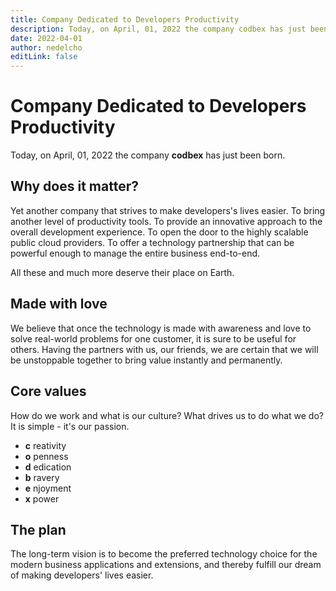 ```yaml
---
title: Company Dedicated to Developers Productivity
description: Today, on April, 01, 2022 the company codbex has just been born
date: 2022-04-01
author: nedelcho
editLink: false
---
```


# Company Dedicated to Developers Productivity

Today, on April, 01, 2022 the company __codbex__ has just been born.

## Why does it matter?

Yet another company that strives to make developers's lives easier. To bring another level of productivity tools.
To provide an innovative approach to the overall development experience.
To open the door to the highly scalable public cloud providers.
To offer a technology partnership that can be powerful enough to manage the entire business end-to-end.

All these and much more deserve their place on Earth.

## Made with love

We believe that once the technology is made with awareness and love to solve real-world problems for one customer,
it is sure to be useful for others. Having the partners with us, our friends, we are certain that we will be unstoppable together to bring value instantly and permanently.

## Core values

How do we work and what is our culture? What drives us to do what we do? It is simple - it's our passion.

 - __c__ reativity
 - __o__ penness
 - __d__ edication
 - __b__ ravery
 - __e__ njoyment
 - __x__ power

## The plan

The long-term vision is to become the preferred technology choice for the modern business applications and extensions, and thereby fulfill our dream of making developers' lives easier.

